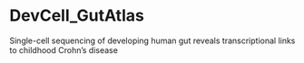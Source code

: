 # DevCell_GutAtlas
Single-cell sequencing of developing human gut reveals transcriptional links to childhood Crohn’s disease
